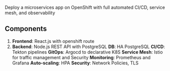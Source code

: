 Deploy a microservices app on OpenShift with full automated CI/CD, service mesh, and observability 

## Components
1. **Frontend**: React.js with  openshift route 
2. **Backend**: Node.js REST API with PostgreSQL 
**DB**: HA PostgreSQL 
**CI/CD**: Tekton pipelines 
**GitOps**: Argocd to declarative K8S 
**Service Mesh**: Istio for traffic management and Security
**Monitoring**: Prometheus and Grafana 
**Auto-scaling**: HPA 
**Security**: Network Policies, TLS 
